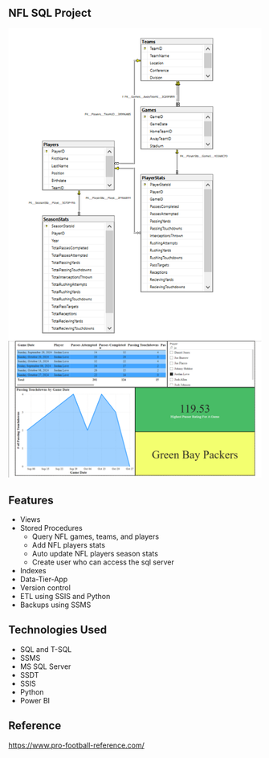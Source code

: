 ## NFL SQL Project
![diagram](https://github.com/tyang146/NFL_SQL_Project/blob/master/DiagramPhoto/1.PNG)
![diagram2](https://github.com/tyang146/NFL_SQL_Project/blob/master/DiagramPhoto/Capture.PNG)
## Features
- Views
- Stored Procedures
  - Query NFL games, teams, and players
  - Add NFL players stats
  - Auto update NFL players season stats
  - Create user who can access the sql server
- Indexes
- Data-Tier-App 
- Version control 
- ETL using SSIS and Python
- Backups using SSMS
## Technologies Used
- SQL and T-SQL
- SSMS
- MS SQL Server
- SSDT
- SSIS
- Python
- Power BI
## Reference
https://www.pro-football-reference.com/
